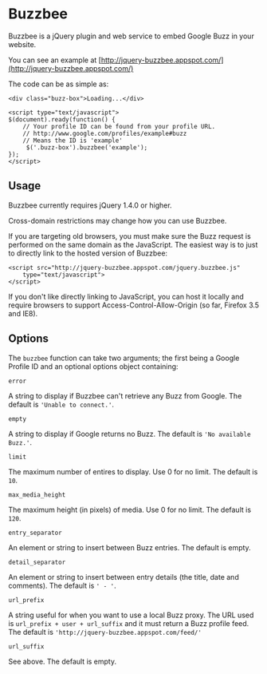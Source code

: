 Buzzbee
=======

Buzzbee is a jQuery plugin and web service to embed Google Buzz in your website.

You can see an example at
[http://jquery-buzzbee.appspot.com/](http://jquery-buzzbee.appspot.com/)

The code can be as simple as:

    <div class="buzz-box">Loading...</div>

    <script type="text/javascript">
    $(document).ready(function() {
        // Your profile ID can be found from your profile URL.
        // http://www.google.com/profiles/example#buzz
        // Means the ID is 'example'
         $('.buzz-box').buzzbee('example');
    });
    </script>

Usage
-----

Buzzbee currently requires jQuery 1.4.0 or higher.

Cross-domain restrictions may change how you can use Buzzbee.

If you are targeting old browsers, you must make sure the Buzz request is
performed on the same domain as the JavaScript. The easiest way is to just
to directly link to the hosted version of Buzzbee:

    <script src="http://jquery-buzzbee.appspot.com/jquery.buzzbee.js"
        type="text/javascript">
    </script>

If you don't like directly linking to JavaScript, you can host it locally and
require browsers to support Access-Control-Allow-Origin (so far, Firefox 3.5 and
IE8).

Options
-------

The `buzzbee` function can take two arguments; the first being a Google Profile
ID and an optional options object containing:

`error`

A string to display if Buzzbee can't retrieve any Buzz from Google. The default
is `'Unable to connect.'`.

`empty`

A string to display if Google returns no Buzz. The default is `'No available
Buzz.'`.

`limit`

The maximum number of entires to display. Use 0 for no limit. The default is
`10`.

`max_media_height`

The maximum height (in pixels) of media. Use 0 for no limit. The default is
`120`.

`entry_separator`

An element or string to insert between Buzz entries. The default is empty.

`detail_separator`

An element or string to insert between entry details (the title, date and
comments). The default is `' - '`.

`url_prefix`

A string useful for when you want to use a local Buzz proxy. The URL used is
`url_prefix + user + url_suffix` and it must return a Buzz profile feed. The
default is `'http://jquery-buzzbee.appspot.com/feed/'`

`url_suffix`

See above. The default is empty.
